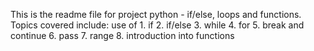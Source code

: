 This is the readme file for project python - if/else, loops and functions.
Topics covered include:
use of 1. if
2. if/else
3. while
4. for
5. break and continue
6. pass
7. range
8. introduction into functions
